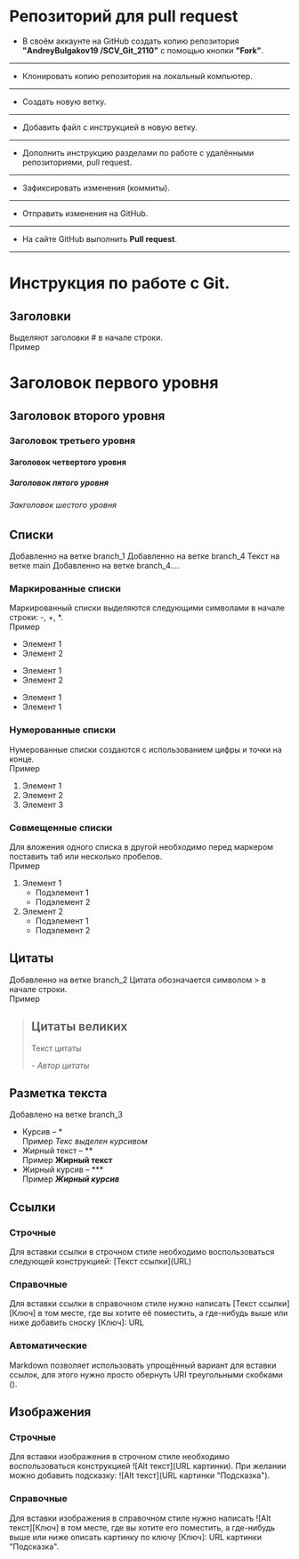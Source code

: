 # Репозиторий для **pull request**
* В своём аккаунте на GitHub создать копию репозитория **"AndreyBulgakov19
/SCV_Git_2110"** с помощью кнопки **"Fork"**.
---
* Клонировать копию репозитория на локальный компьютер.
---
* Создать новую ветку.
---
* Добавить файл с инструкцией в новую ветку.
---
* Дополнить инструкцию разделами по работе с удалёнными репозиториями, pull request.
---
* Зафиксировать изменения (коммиты).
---
* Отправить изменения на GitHub.
---
* На сайте GitHub выполнить **Pull request**.
---



# Инструкция по работе с Git.
## Заголовки  
 Выделяют заголовки # в начале строки.  
Пример  
# Заголовок первого уровня    
## Заголовок второго уровня  
### Заголовок третьего уровня  
#### Заголовок четвертого уровня  
##### Заголовок пятого уровня  
###### Закголовок шестого уровня  

## Списки  
Добавленно на ветке branch_1
Добавленно на ветке branch_4
Текст на ветке main
Добавленно на ветке branch_4....
### Маркированные списки  
Маркированный списки выделяются следующими символами в начале строки: -, +, *.  
Пример  
- Элемент 1
- Элемент 2
* Элемент 1
* Элемент 2
+ Элемент 1
+ Элемент 1    
### Нумерованные списки  
Нумерованные списки создаются с использованием цифры и точки на конце.  
Пример  
1. Элемент 1
2. Элемент 2
3. Элемент 3  
### Совмещенные списки  
Для вложения одного списка в другой необходимо перед маркером поставить таб или несколько пробелов.    
Пример  
1. Элемент 1
    - Подэлемент 1
    - Подэлемент 2
2. Элемент 2
    * Подэлемент 1
    * Подэлемент 2   
## Цитаты  

Добавленно на ветке branch_2
Цитата обозначается символом > в начале строки.  
Пример  
> ## Цитаты великих
> Текст цитаты
>
> *- Автор цитаты*
  
## Разметка текста  

Добавлено на ветке branch_3
* Курсив – *  
Пример *Текс выделен курсивом*  
* Жирный текст – **  
Пример **Жирный текст**  
* Жирный курсив – ***   
Пример ***Жирный курсив***  
## Ссылки  
### Строчные  
Для вставки ссылки в строчном стиле необходимо воспользоваться следующей конструкцией: [Текст ссылки]​(URL)   
### Справочные  
Для вставки ссылки в справочном стиле нужно написать [Текст ссылки]​[Ключ] в том месте, где вы хотите её поместить, а где-нибудь выше или ниже добавить сноску [Ключ]: URL
### Автоматические  
Markdown позволяет использовать упрощённый вариант для вставки ссылок, для этого нужно просто обернуть URI треугольными скобками (<URI>).  

## Изображения  
### Строчные  
Для вставки изображения в строчном стиле необходимо воспользоваться конструкцией !⁠[Alt текст]​(URL картинки). При желании можно добавить подсказку: !⁠[Alt текст]​(URL картинки "Подсказка").
### Справочные  
Для вставки изображения в справочном стиле нужно написать !⁠[Alt текст]​[Ключ] в том месте, где вы хотите его поместить, а где-нибудь выше или ниже описать картинку по ключу [Ключ]: URL картинки "Подсказка".